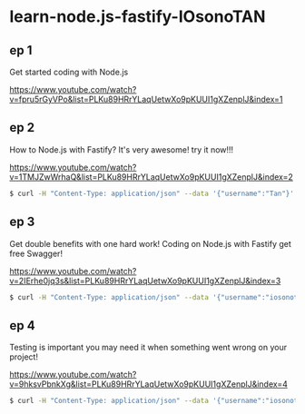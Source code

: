 # learn-node.js-fastify-IOsonoTAN

## ep 1

Get started coding with Node.js 

https://www.youtube.com/watch?v=fpru5rGyVPo&list=PLKu89HRrYLaqUetwXo9pKUUI1gXZenplJ&index=1 

## ep 2

How to Node.js with Fastify? It's very awesome! try it now!!! 

https://www.youtube.com/watch?v=1TMJZwWrhaQ&list=PLKu89HRrYLaqUetwXo9pKUUI1gXZenplJ&index=2 

```bash
$ curl -H "Content-Type: application/json" --data '{"username":"Tan"}' http://localhost:3001/user     
```             
## ep 3

Get double benefits with one hard work! Coding on Node.js with Fastify get free Swagger!

https://www.youtube.com/watch?v=2IErhe0jq3s&list=PLKu89HRrYLaqUetwXo9pKUUI1gXZenplJ&index=3

```bash
$ curl -H "Content-Type: application/json" --data '{"username":"iosonotan","password":"123456"}' http://localhost:3001/users    
``` 

## ep 4

Testing is important you may need it when something went wrong on your project!

https://www.youtube.com/watch?v=9hksvPbnkXg&list=PLKu89HRrYLaqUetwXo9pKUUI1gXZenplJ&index=4

```bash
$ curl -H "Content-Type: application/json" --data '{"username":"iosonotan","password":"123456"}' http://localhost:3001/users   
``` 
